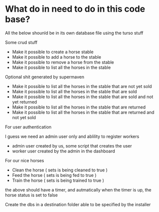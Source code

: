 # What do in need to do in this code base?

All the below shounld be in its own database file using the turso stuff

Some crud stuff
- Make it possible to create a horse stable
- Make it possible to add a horse to the stable
- Make it possible to remove a horse from the stable
- Make it possible to list all the horses in the stable

Optional shit generated by supermaven
- Make it possible to list all the horses in the stable that are not yet sold
- Make it possible to list all the horses in the stable that are sold
- Make it possible to list all the horses in the stable that are sold and not yet returned
- Make it possible to list all the horses in the stable that are returned
- Make it possible to list all the horses in the stable that are returned and not yet sold


For user authentication

I guess we need an admin user only and ablility to register workers

- admin user created by us, some script that creates the user
- worker user created by the admin in the dashboard


For our nice horses
- Clean the horse ( sets is being cleaned to true )
- Feed the horse ( sets is being fed to true )
- Train the horse ( sets is being trained to true )

the above should have a timer, and autmatically when the timer is up, the horse status is set to false



Create the dbs in a destination folder able to be specified by the installer
